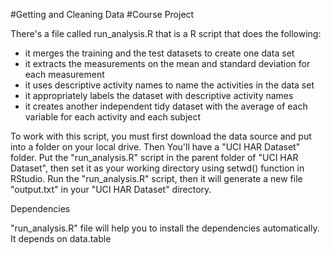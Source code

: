 #Getting and Cleaning Data
#Course Project

There's a file called run_analysis.R that is a R script that does the following:

- it merges the training and the test datasets to create one data set
- it extracts the measurements on the mean and standard deviation for each measurement
- it uses descriptive activity names to name the activities in the data set
- it appropriately labels the dataset with descriptive activity names
- it creates another independent tidy dataset with the average of each variable for each activity and each subject

To work with this script, you must first download the data source and put into a folder on your local drive. 
Then You'll have a "UCI HAR Dataset" folder.
Put the "run_analysis.R" script in the parent folder of "UCI HAR Dataset", then set it as your working directory using setwd() function in RStudio.
Run the "run_analysis.R" script, then it will generate a new file "output.txt" in your "UCI HAR Dataset" directory.

Dependencies

"run_analysis.R" file will help you to install the dependencies automatically. It depends on data.table
